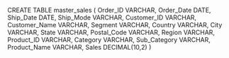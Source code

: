 CREATE TABLE master_sales (
	Order_ID VARCHAR,
	Order_Date DATE,
	Ship_Date DATE,
	Ship_Mode VARCHAR,
	Customer_ID VARCHAR,
	Customer_Name VARCHAR,
	Segment VARCHAR,
	Country VARCHAR,
	City VARCHAR,
	State VARCHAR,
	Postal_Code VARCHAR,
	Region VARCHAR,
	Product_ID VARCHAR,
	Category VARCHAR,
	Sub_Category VARCHAR,
	Product_Name VARCHAR,
	Sales DECIMAL(10,2)
)